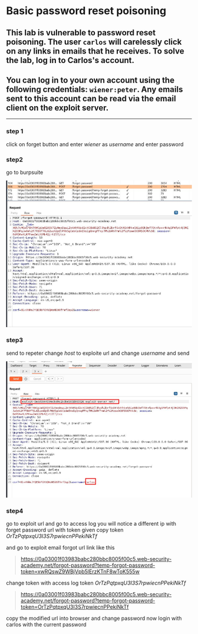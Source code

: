 # Basic password reset poisoning

## This lab is vulnerable to password reset poisoning. The user `carlos` will carelessly click on any links in emails that he receives. To solve the lab, log in to Carlos's account.

## You can log in to your own account using the following credentials: `wiener:peter`. Any emails sent to this account can be read via the email client on the exploit server.

---

### step 1

click on forget button and enter _wiener_ as _username_
and enter password

### step2

go to burpsuite

![screenshot](images/lab1_post_request.jpg)

### step3

send to repeter
change _host_ to exploite url and change _username_ and send

![screenshot](images/lab1_repeter_lab.jpg)

### step4

go to exploit url and go to access log
you will notice a different ip with forget password url with token given
copy token _OrTzPqtpxqU3I3S7rpwiecnPPekiNkTf_

and go to exploit email
forgot url link like this

> https://0a03001f03983babc280bbc8005f00c5.web-security-academy.net/forgot-password?temp-forgot-password-token=xwRQswZ9WBjVpb5lErzKTnF8wToK555w

change token with access log token _OrTzPqtpxqU3I3S7rpwiecnPPekiNkTf_

> https://0a03001f03983babc280bbc8005f00c5.web-security-academy.net/forgot-password?temp-forgot-password-token=OrTzPqtpxqU3I3S7rpwiecnPPekiNkTf

copy the modified url into browser and change password
now login with carlos with the current password
